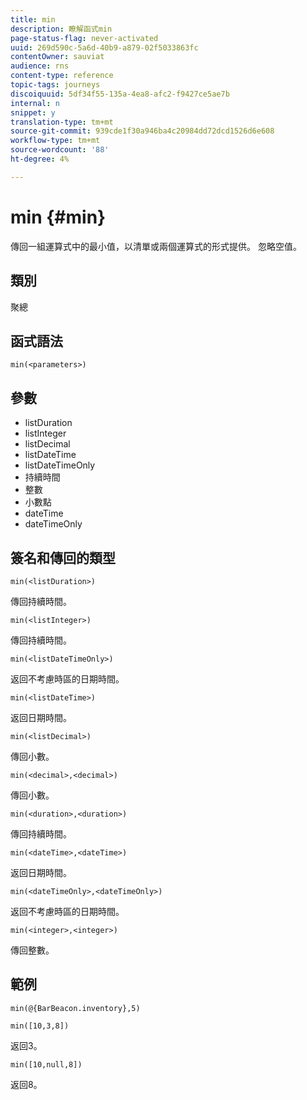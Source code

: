 ```yaml
---
title: min
description: 瞭解函式min
page-status-flag: never-activated
uuid: 269d590c-5a6d-40b9-a879-02f5033863fc
contentOwner: sauviat
audience: rns
content-type: reference
topic-tags: journeys
discoiquuid: 5df34f55-135a-4ea8-afc2-f9427ce5ae7b
internal: n
snippet: y
translation-type: tm+mt
source-git-commit: 939cde1f30a946ba4c20984dd72dcd1526d6e608
workflow-type: tm+mt
source-wordcount: '88'
ht-degree: 4%

---
```



# min {#min}

傳回一組運算式中的最小值，以清單或兩個運算式的形式提供。 忽略空值。

## 類別

聚總

## 函式語法

`min(<parameters>)`

## 參數

* listDuration
* listInteger
* listDecimal
* listDateTime
* listDateTimeOnly
* 持續時間
* 整數
* 小數點
* dateTime
* dateTimeOnly

## 簽名和傳回的類型

`min(<listDuration>)`

傳回持續時間。

`min(<listInteger>)`

傳回持續時間。

`min(<listDateTimeOnly>)`

返回不考慮時區的日期時間。

`min(<listDateTime>)`

返回日期時間。

`min(<listDecimal>)`

傳回小數。

`min(<decimal>,<decimal>)`

傳回小數。

`min(<duration>,<duration>)`

傳回持續時間。

`min(<dateTime>,<dateTime>)`

返回日期時間。

`min(<dateTimeOnly>,<dateTimeOnly>)`

返回不考慮時區的日期時間。

`min(<integer>,<integer>)`

傳回整數。

## 範例

`min(@{BarBeacon.inventory},5)`

`min([10,3,8])`

返回3。

`min([10,null,8])`

返回8。
